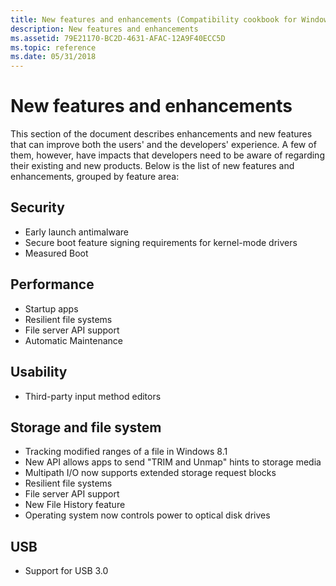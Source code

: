```yaml
---
title: New features and enhancements (Compatibility cookbook for Windows)
description: New features and enhancements
ms.assetid: 79E21170-BC2D-4631-AFAC-12A9F40ECC5D
ms.topic: reference
ms.date: 05/31/2018
---
```


# New features and enhancements

This section of the document describes enhancements and new features that can improve both the users' and the developers' experience. A few of them, however, have impacts that developers need to be aware of regarding their existing and new products. Below is the list of new features and enhancements, grouped by feature area:

## Security

-   Early launch antimalware
-   Secure boot feature signing requirements for kernel-mode drivers
-   Measured Boot

## Performance

-   Startup apps
-   Resilient file systems
-   File server API support
-   Automatic Maintenance

## Usability

-   Third-party input method editors

## Storage and file system

-   Tracking modified ranges of a file in Windows 8.1
-   New API allows apps to send "TRIM and Unmap" hints to storage media
-   Multipath I/O now supports extended storage request blocks
-   Resilient file systems
-   File server API support
-   New File History feature
-   Operating system now controls power to optical disk drives

## USB

-   Support for USB 3.0

 

 




